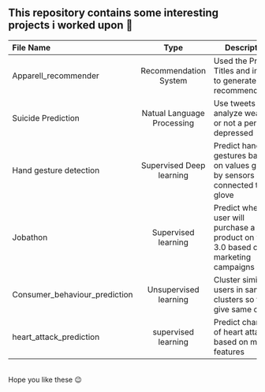 ## This repository contains some interesting projects i worked upon 👷

| File Name | Type | Description |
| :---    | :----------------:  | ----------- |
| Apparell_recommender | Recommendation System | Used the Product Titles and images to generate recommendations |
| Suicide Prediction | Natual Language Processing | Use tweets to analyze weather or not a person is depressed |
| Hand gesture detection | Supervised Deep learning | Predict hand gestures based on values  given by sensors connected to glove |
| Jobathon | Supervised learning | Predict whether a user will purchase a product on web 3.0 based on marketing campaigns |
| Consumer_behaviour_prediction | Unsupervised learning | Cluster similar users in same clusters so to give same offers |
| heart_attack_prediction | supervised learning | Predict chances of heart attack based on medical features |
<br />
Hope you like these 😉
